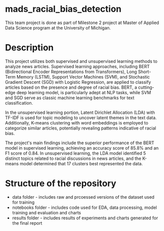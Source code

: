 # mads_racial_bias_detection
This team project is done as part of Milestone 2 project at Master of Applied Data Science program at the University of Michigan.

# Description

This project utilizes both supervised and unsupervised learning methods to analyze news articles. Supervised learning approaches, including BERT (Bidirectional Encoder Representations from Transformers), Long Short-Term Memory (LSTM), Support Vector Machines (SVM), and Stochastic Gradient Descent (SGD) with Logistic Regression, are applied to classify articles based on the presence and degree of racial bias. BERT, a cutting-edge deep learning model, is particularly adept at NLP tasks, while SVM and SGD serve as classic machine learning benchmarks for text classification.

In the unsupervised learning portion, Latent Dirichlet Allocation (LDA) with TF-IDF is used for topic modeling to uncover latent themes in the text data.  Additionally, K-means clustering with word embeddings is employed to categorize similar articles, potentially revealing patterns indicative of racial bias.

The project's main findings include the superior performance of the BERT model in supervised learning, achieving an accuracy score of 85.8% and an F1 score of 0.84. In unsupervised learning, the LDA model identified 5 distinct topics related to racial discussions in news articles, and the K-means model determined that 17 clusters best represented the data.

# Structure of the repository
* data folder - includes raw and prcoessed versions of the dataset used for training
* notebooks folder - includes code used for EDA, data processing, model training and evaluation and charts
* results folder - includes results of experiments and charts generated for the final report

